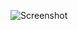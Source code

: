 ![Screenshot](https://raw.githubusercontent.com/Cryakl/Ultimate-RAT-Collection/refs/heads/main/Netsys/netsys1.0/Screenshot.png)
